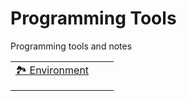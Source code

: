 Programming Tools
===

Programming tools and notes

|                   |      |      |
| ----------------- | ---- | ---- |
| [🏞 Environment]() |      |      |
|                   |      |      |
|                   |      |      |


